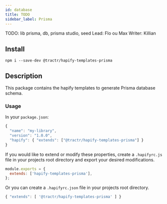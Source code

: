 ```yaml
---
id: database
title: TODO
sidebar_label: Prisma
---
```


TODO: lib prisma, db, prisma studio, seed
Lead: Flo ou Max
Writer: Killian

## Install

`npm i --save-dev @tractr/hapify-templates-prisma`

## Description

This package contains the hapify templates to generate Prisma database schema.

### Usage

In your `package.json`:

```javascript
{
  "name": "my-library",
  "version": "1.0.0",
  "hapify": { "extends": ["@tractr/hapify-templates-prisma"] }
}
```

If you would like to extend or modify these properties, create a `.hapifyrc.js`
file in your projects root directory and export your desired modifications.

```javascript
module.exports = {
  extends: ['hapify-templates-prisma'],
};
```

Or you can create a `.hapifyrc.json` file in your projects root directory.

```javascript
{ "extends": [ '@tractr/hapify-templates-prisma' ] }
```
